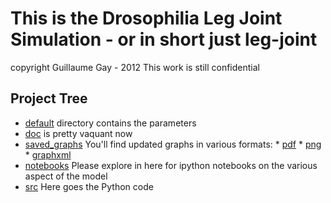 # This is the Drosophilia Leg Joint Simulation - or in short just leg-joint
copyright Guillaume Gay - 2012 
This work is still confidential

## Project Tree


* [default](tree/master/default) directory contains the parameters
* [doc](tree/master/doc) is pretty vaquant now
* [saved_graphs](saved_graphs) You'll find updated graphs in various formats:
	  * [pdf](leg-joint/tree/master/saved_graphs/pdf)
	  * [png](leg-joint/tree/master/saved_graphs/png)
	  * [graphxml](leg-joint/tree/master/saved_graphs/xml)
* [notebooks](leg-joint/tree/master/notebooks) Please explore in here for ipython notebooks
  on the various aspect of the model
* [src](leg-joint/tree/master/src) Here goes the Python code
